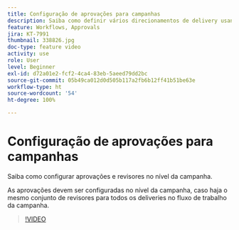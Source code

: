 ```yaml
---
title: Configuração de aprovações para campanhas
description: Saiba como definir vários direcionamentos de delivery usando workflows para construção do target.
feature: Workflows, Approvals
jira: KT-7991
thumbnail: 338826.jpg
doc-type: feature video
activity: use
role: User
level: Beginner
exl-id: d72a01e2-fcf2-4ca4-83eb-5aeed79dd2bc
source-git-commit: 05b49ca012d0d505b117a2fb6b12ff41b51be63e
workflow-type: ht
source-wordcount: '54'
ht-degree: 100%

---
```


# Configuração de aprovações para campanhas

Saiba como configurar aprovações e revisores no nível da campanha.  

As aprovações devem ser configuradas no nível da campanha, caso haja o mesmo conjunto de revisores para todos os deliveries no fluxo de trabalho da campanha.

>[!VIDEO](https://video.tv.adobe.com/v/338826?quality=12&learn=on)
